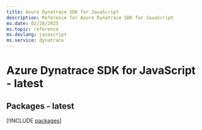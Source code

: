 ```yaml
---
title: Azure Dynatrace SDK for JavaScript
description: Reference for Azure Dynatrace SDK for JavaScript
ms.date: 02/28/2025
ms.topic: reference
ms.devlang: javascript
ms.service: dynatrace
---
```

# Azure Dynatrace SDK for JavaScript - latest
## Packages - latest
[!INCLUDE [packages](dynatrace-index.md)]
